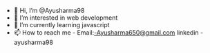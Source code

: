 - 👋 Hi, I’m @Ayusharma98
- 👀 I’m interested in web development
- 🌱 I’m currently learning javascript
- 📫 How to reach me - Email:-Ayusharma650@gmail.com
linkedin - ayusharma98

<!---
Ayusharma98/Ayusharma98 is a ✨ special ✨ repository because its `README.md` (this file) appears on your GitHub profile.
You can click the Preview link to take a look at your changes.
--->
